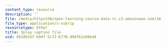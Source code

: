 ```yaml
---
content_type: resource
description: ''
file: /media/https%3A/open-learning-course-data-rc.s3.amazonaws.com/18-01sc-single-variable-calculus-fall-2010/d62d63dfb94f5c72b778d96fb1a98ed4_Pd2xP5zDsRw.vtt
file_type: application/x-subrip
resourcetype: Other
title: 3play caption file
uid: d62d63df-b94f-5c72-b778-d96fb1a98ed4
---
```

